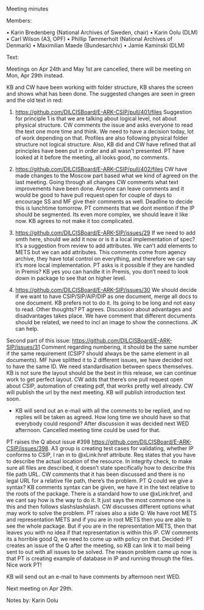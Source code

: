 Meeting minutes

Members: 

•	Karin Bredenberg (National Archives of Sweden, chair)
•	Karin Oolu (DLM)
•	Carl Wilson (A3, OPF) 
•	Phillip Tømmerholt (National Archives of Denmark)
•	Maximilian Maede (Bundesarchiv)
•	Jamie Kaminski (DLM)

Text:

Meetings on Apr 24th and May 1st are cancelled, there will be meeting on Mon, Apr 29th instead.

KB and CW have been working with folder structure, KB shares the screen and shows what has been done. The suggested changes are seen in green and the old text in red:

1.	https://github.com/DILCISBoard/E-ARK-CSIP/pull/401/files 
Suggestion for principle 1 is that we are talking about logical level, not about physical structure. CW comments the issue and asks everyone to read the text one more time and think. We need to have a decision today, lot of work depending on that. Profiles are also following physical folder structure not logical structure. Also, KB did and CW have refined that all principles have been put in order and all wasn’t presented. PT have looked at it before the meeting, all looks good, no comments.  

2.	 https://github.com/DILCISBoard/E-ARK-CSIP/pull/402/files 
CW have made changes to the Moscow part based what we kind of agreed on the last meeting. Going through all changes CW comments what text improvements have been done. Anyone can leave comments and it would be good to have pull request open for couple of days to encourage SS and MF give their comments as well. 
Deadline to decide this is lunchtime tomorrow. PT comments that we dont mention if the IP should be segmented. Its even more complex, we should leave it like now. KB agrees to not make it too complicated.  

3.	https://github.com/DILCISBoard/E-ARK-SIP/issues/29 
If we need to add smth here, should we add it now or is it a local implementation of spec? It’s a suggestion from review to add attributes. We can’t add elements to METS but we can add attributes. This comments come from agency archive, they have total control on everything, and therefore we can say it’s more local implementation. PT asks is it possible if they are handled in Premis? KB yes you can handle it in Premis, you don’t need to look down in package to see that on higher level.  

4.	https://github.com/DILCISBoard/E-ARK-SIP/issues/30 
We should decide if we want to have CSIP/SIP/AIP/DIP as one document, merge all docs to one document.  KB prefers not to do it. Its going to be long and not easy to read. Other thoughts? PT agrees. Discussion about advantages and disadvantages takes place. We have comment that different documents should be related, we need to incl an image to show the connections. JK can help.  

Second part of this issue: https://github.com/DILCISBoard/E-ARK-SIP/issues/31 
Comment regarding numbering, it should be the same number if the same requirement (CSIP7 should always be the same element in all documents). MF have splitted it to 2 different issues, we have decided not to have the same ID. We need standardisation between specs themselves. KB is not sure the layout should be the best in this release, we can continue work to get perfect layout. CW adds that  there’s one pull request open about CSIP, automation of creating pdf, that works pretty well already. CW will publish the url by the next meeting. KB will publish introduction text soon. 

- KB will send out an e-mail with all the comments to be replied, and no replies will be taken as agreed. How long time we should have so that everybody could respond? After discussion it was decided next WED afternoon. Cancelled meeting time could be used for that. 

PT raises the Q  about issue #398 https://github.com/DILCISBoard/E-ARK-CSIP/issues/398. A3 group is creating test cases for validating, whether IP conforms to CSIP, I ran in to @xLink:href attribute. Req states that you have to describe the actual location of the resource. In integrity check, to make sure all files are described, it doesn’t state specifically how to describe this file path URL. CW comments that it has been discussed and there is no legal URL for a relative file path, there’s the problem. PT Q could we give a syntax? KB comments syntax can be given, we have it in the text relative to the roots of the package. There is a standard how to use @xLink:href, and we cant say how is the way to do it. It just says the most commone one is this and then follows slashslashslash. CW discusses different options what may work to solve the problem. 
PT raises also a side Q: We have root METS and representation METS and if you are in root METS then you are able to see the whole package. But if you are in the representation METS, then that leaves you with no idea if that representation is within this IP.  CW comments its a horrible good Q, we need to come up with policy on that. Decided: PT creates an issue of the Q after the meeting, so KB can link it to mail being sent to out with all issues to be solved. The reason problem came up now is that PT is creating example of database in IP and running through the files. Nice work PT! 

KB will send out an e-mail to have comments by afternoon next WED.
 
Next meeting on Apr 29th. 

Notes by: Karin Oolu
